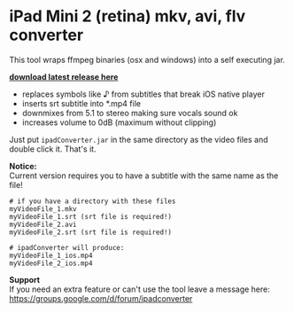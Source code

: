 iPad Mini 2 (retina) mkv, avi, flv converter
=======================

This tool wraps ffmpeg binaries (osx and windows) into a self executing jar.

**[download latest release here](https://github.com/frankielc/ipadConverter/releases)**

* replaces symbols like ♪ from subtitles that break iOS native player
* inserts srt subtitle into *.mp4 file
* downmixes from 5.1 to stereo making sure vocals sound ok
* increases volume to 0dB (maximum without clipping)

Just put `ipadConverter.jar` in the same directory as the video files and double click it. That's it.

**Notice:**  
Current version requires you to have a subtitle with the same name as the file!

    # if you have a directory with these files
    myVideoFile_1.mkv
    myVideoFile_1.srt (srt file is required!)
    myVideoFile_2.avi
    myVideoFile_2.srt (srt file is required!)

    # ipadConverter will produce:
    myVideoFile_1_ios.mp4
    myVideoFile_2_ios.mp4

**Support**  
If you need an extra feature or can't use the tool leave a message here:
https://groups.google.com/d/forum/ipadconverter